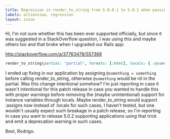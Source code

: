 ```yaml
---
title: Regression in render_to_string from 5.0.0.1 to 5.0.1 when passing instance variables to :locals?
labels: actionview, regression
layout: issue
---
```


Hi, I'm not sure whether this has been ever supported officially, but since it was suggested in a StackOverflow question, I was using this and maybe others too and that broke when I upgraded our Rails app:

http://stackoverflow.com/a/37763478/557368

```ruby
render_to_string(partial: "partial", formats: [:html], locals: { :@something => something }
```

I ended up fixing in our application by assigning `@something = something` before calling render_to_string, otherwise `@something` would be nil in the partial. Was this change intentional somehow? I'm just reporting in case it wasn't intentional for this patch release in case you wanted to handle this with proper warnings before removing the (maybe unintentional) support for instance variables through locals. Maybe render_to_string would support :assigns now instead of :locals for such cases, I haven't tested, but one wouldn't usually expect such breakage in a patch release, so I'm reporting in case you want to release 5.0.2 supporting applications using that trick and emit a deprecation warning in such cases.

Best,
Rodrigo.
